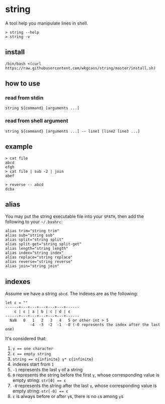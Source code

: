 # string

A tool help you manipulate lines in shell.

```
> string --help
> string -v
```

## install

```
/bin/bash <(curl https://raw.githubusercontent.com/wkgcass/string/master/install.sh)
```

## how to use

### read from stdin

```
string ${command} [arguments ...]
```

### read from shell argument

```
string ${command} [arguments ...] -- line1 [line2 line3 ...]
```

## example

```
> cat file
abcd
efgh
> cat file | sub -2 | join
abef
```

```
> reverse -- abcd
dcba
```

## alias

You may put the string executable file into your `$PATH`, then add the following to your `~/.bashrc`:

```
alias trim="string trim"
alias sub="string sub"
alias split="string split"
alias split-get="string split-get"
alias length="string length"
alias index="string index"
alias replace="string replace"
alias reverse="string reverse"
alias join="string join"
```

## indexes

Assume we have a string `abcd`. The indexes are as the following:

```
let ε = ""
------+---+---+---+---+---+------
    ε | ε | a | b | c | d | ε
------+---+---+---+---+---+------
  NaN   0   1   2   3   4   5 or other int > 5
           -4  -3  -2  -1  -0 (-0 represents the index after the last one)
```

It's considered that:

1. `γ == one character`
2. `ε == empty string`
3. `string == ε{infinite} γ* ε{infinite}`
4. indexes start from `1`
5. `-1` represents the last `γ` of a string
6. `0` represents the string before the first `γ`, whose corresponding value is empty string: `str[0] == ε`
7. `-0` represents the string after the last `γ`, whose corresponding value is empty string: `str[-0] == ε`
8. `ε` is always before or after `γ`s, there is no `ε`s among `γ`s
